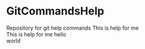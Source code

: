 # GitCommandsHelp
Repository for git help commands
This is help for me\
This is help for me
hello\
world
